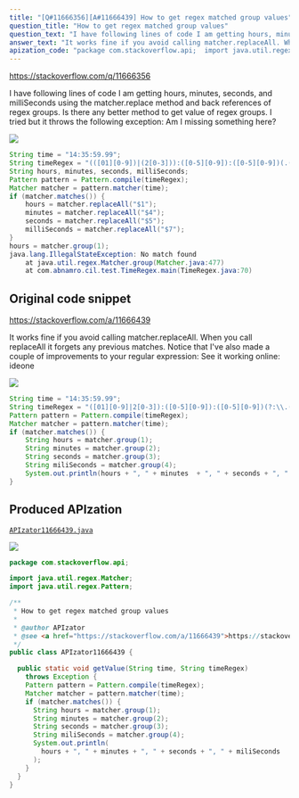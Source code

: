 ```yaml
---
title: "[Q#11666356][A#11666439] How to get regex matched group values"
question_title: "How to get regex matched group values"
question_text: "I have following lines of code I am getting hours, minutes, seconds, and milliSeconds using the matcher.replace method and back references of regex groups.  Is there any better method to get value of regex groups. I tried but it throws the following exception: Am I missing something here?"
answer_text: "It works fine if you avoid calling matcher.replaceAll. When you call replaceAll it forgets any previous matches. Notice that I've also made a couple of improvements to your regular expression: See it working online: ideone"
apization_code: "package com.stackoverflow.api;  import java.util.regex.Matcher; import java.util.regex.Pattern;  /**  * How to get regex matched group values  *  * @author APIzator  * @see <a href=\"https://stackoverflow.com/a/11666439\">https://stackoverflow.com/a/11666439</a>  */ public class APIzator11666439 {    public static void getValue(String time, String timeRegex)     throws Exception {     Pattern pattern = Pattern.compile(timeRegex);     Matcher matcher = pattern.matcher(time);     if (matcher.matches()) {       String hours = matcher.group(1);       String minutes = matcher.group(2);       String seconds = matcher.group(3);       String miliSeconds = matcher.group(4);       System.out.println(         hours + \", \" + minutes + \", \" + seconds + \", \" + miliSeconds       );     }   } }"
---
```


https://stackoverflow.com/q/11666356

I have following lines of code
I am getting hours, minutes, seconds, and milliSeconds using the matcher.replace method and back references of regex groups.  Is there any better method to get value of regex groups. I tried
but it throws the following exception:
Am I missing something here?


<div class="code-logo"><img src="/stackoverflow.png" /></div>

```java
String time = "14:35:59.99";
String timeRegex = "(([01][0-9])|(2[0-3])):([0-5][0-9]):([0-5][0-9])(.([0-9]{1,3}))?";
String hours, minutes, seconds, milliSeconds;
Pattern pattern = Pattern.compile(timeRegex);
Matcher matcher = pattern.matcher(time);
if (matcher.matches()) {
    hours = matcher.replaceAll("$1");
    minutes = matcher.replaceAll("$4");
    seconds = matcher.replaceAll("$5");
    milliSeconds = matcher.replaceAll("$7");
}
hours = matcher.group(1);
java.lang.IllegalStateException: No match found
    at java.util.regex.Matcher.group(Matcher.java:477)
    at com.abnamro.cil.test.TimeRegex.main(TimeRegex.java:70)
```


## Original code snippet

https://stackoverflow.com/a/11666439

It works fine if you avoid calling matcher.replaceAll. When you call replaceAll it forgets any previous matches.
Notice that I&#x27;ve also made a couple of improvements to your regular expression:
See it working online: ideone

<div class="code-logo"><img src="/stackoverflow.png" /></div>

```java
String time = "14:35:59.99";
String timeRegex = "([01][0-9]|2[0-3]):([0-5][0-9]):([0-5][0-9])(?:\\.([0-9]{1,3}))?";
Pattern pattern = Pattern.compile(timeRegex);
Matcher matcher = pattern.matcher(time);
if (matcher.matches()) {
    String hours = matcher.group(1);
    String minutes = matcher.group(2);
    String seconds = matcher.group(3);
    String miliSeconds = matcher.group(4);
    System.out.println(hours + ", " + minutes  + ", " + seconds + ", " + miliSeconds);
}
```

## Produced APIzation

[`APIzator11666439.java`](https://github.com/blind-papers/apization-temp-data/raw/main/search/APIzator11666439.java)

<div class="code-logo"><img src="/apizator.png" /></div>

```java
package com.stackoverflow.api;

import java.util.regex.Matcher;
import java.util.regex.Pattern;

/**
 * How to get regex matched group values
 *
 * @author APIzator
 * @see <a href="https://stackoverflow.com/a/11666439">https://stackoverflow.com/a/11666439</a>
 */
public class APIzator11666439 {

  public static void getValue(String time, String timeRegex)
    throws Exception {
    Pattern pattern = Pattern.compile(timeRegex);
    Matcher matcher = pattern.matcher(time);
    if (matcher.matches()) {
      String hours = matcher.group(1);
      String minutes = matcher.group(2);
      String seconds = matcher.group(3);
      String miliSeconds = matcher.group(4);
      System.out.println(
        hours + ", " + minutes + ", " + seconds + ", " + miliSeconds
      );
    }
  }
}

```